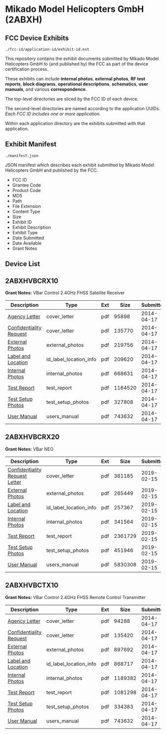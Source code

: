 # Mikado Model Helicopters GmbH (2ABXH)
## FCC Device Exhibits

```
./fcc-id/application-id/exhibit-id.ext
```

This repository contains the exhibit documents submitted by Mikado Model Helicopters GmbH to (and published by) the FCC as part of the device certification process.

These exhibits can include **internal photos**, **external photos**, **RF test reports**, **block diagrams**, **operational descriptions**, **schematics**, **user manuals**, and various **correspondence**.

The top-level directories are sliced by the FCC ID of each device.

The second-level directories are named according to the application UUIDs. *Each FCC ID includes one or more application.*

Within each application directory are the exhibits submitted with that application. 

## Exhibit Manifest

```
./manifest.json
```

JSON manifest which describes each exhibit submitted by Mikado Model Helicopters GmbH and published by the FCC.

- FCC ID
- Grantee Code
- Product Code
- MD5
- Path
- File Extension
- Content Type
- Size
- Exhibit ID
- Exhibit Description
- Exhibit Type
- Date Submitted
- Date Available
- Grant Notes

## Device List
## 2ABXHVBCRX10
**Grant Notes:** VBar Control 2.4GHz FHSS Satellite Receiver

| Description | Type | Ext | Size | Submitted | Available |
| ----------- | ---- | --- | ---- | --------- | --------- |
| [Agency Letter](2ABXHVBCRX10/45254a12c10f6584f126225613029306/2245025.pdf) | cover_letter | pdf | 95898 | 2014-04-17 | 2014-04-17 |
| [Confidentiality Request](2ABXHVBCRX10/45254a12c10f6584f126225613029306/2245026.pdf) | cover_letter | pdf | 135770 | 2014-04-17 | 2014-04-17 |
| [External Photos](2ABXHVBCRX10/45254a12c10f6584f126225613029306/2245027.pdf) | external_photos | pdf | 219756 | 2014-04-17 | 2014-04-17 |
| [Label and Location](2ABXHVBCRX10/45254a12c10f6584f126225613029306/2245028.pdf) | id_label_location_info | pdf | 209620 | 2014-04-17 | 2014-04-17 |
| [Internal Photos](2ABXHVBCRX10/45254a12c10f6584f126225613029306/2245029.pdf) | internal_photos | pdf | 668631 | 2014-04-17 | 2014-04-17 |
| [Test Report](2ABXHVBCRX10/45254a12c10f6584f126225613029306/2245032.pdf) | test_report | pdf | 1164520 | 2014-04-17 | 2014-04-17 |
| [Test Setup Photos](2ABXHVBCRX10/45254a12c10f6584f126225613029306/2245033.pdf) | test_setup_photos | pdf | 327808 | 2014-04-17 | 2014-04-17 |
| [User Manual](2ABXHVBCRX10/45254a12c10f6584f126225613029306/2245000.pdf) | users_manual | pdf | 743632 | 2014-04-17 | 2014-04-17 |
## 2ABXHVBCRX20
**Grant Notes:** VBar NEO

| Description | Type | Ext | Size | Submitted | Available |
| ----------- | ---- | --- | ---- | --------- | --------- |
| [Confidentiality Request Letter](2ABXHVBCRX20/399c6d98154c2ab4ea38d85efa94f2ab/4169493.pdf) | cover_letter | pdf | 361185 | 2019-02-15 | 2019-02-15 |
| [External Photos](2ABXHVBCRX20/399c6d98154c2ab4ea38d85efa94f2ab/4169490.pdf) | external_photos | pdf | 265449 | 2019-02-15 | 2019-02-15 |
| [Label and Location](2ABXHVBCRX20/399c6d98154c2ab4ea38d85efa94f2ab/4169492.pdf) | id_label_location_info | pdf | 257367 | 2019-02-15 | 2019-02-15 |
| [Internal Photos](2ABXHVBCRX20/399c6d98154c2ab4ea38d85efa94f2ab/4169491.pdf) | internal_photos | pdf | 341564 | 2019-02-15 | 2019-02-15 |
| [Test Report](2ABXHVBCRX20/399c6d98154c2ab4ea38d85efa94f2ab/4169489.pdf) | test_report | pdf | 2361729 | 2019-02-15 | 2019-02-15 |
| [Test Setup Photos](2ABXHVBCRX20/399c6d98154c2ab4ea38d85efa94f2ab/4169499.pdf) | test_setup_photos | pdf | 451946 | 2019-02-15 | 2019-02-15 |
| [User Manual](2ABXHVBCRX20/399c6d98154c2ab4ea38d85efa94f2ab/4169497.pdf) | users_manual | pdf | 5830308 | 2019-02-15 | 2019-02-15 |
## 2ABXHVBCTX10
**Grant Notes:** VBar Control 2.4GHz FHSS Remote Control Transmitter

| Description | Type | Ext | Size | Submitted | Available |
| ----------- | ---- | --- | ---- | --------- | --------- |
| [Agency Letter](2ABXHVBCTX10/38ac19d109cbb5c5a499734b9c86413d/2244990.pdf) | cover_letter | pdf | 94288 | 2014-04-17 | 2014-04-17 |
| [Confidentiality Request](2ABXHVBCTX10/38ac19d109cbb5c5a499734b9c86413d/2244991.pdf) | cover_letter | pdf | 135420 | 2014-04-17 | 2014-04-17 |
| [External Photos](2ABXHVBCTX10/38ac19d109cbb5c5a499734b9c86413d/2244992.pdf) | external_photos | pdf | 897692 | 2014-04-17 | 2014-04-17 |
| [Label and Location](2ABXHVBCTX10/38ac19d109cbb5c5a499734b9c86413d/2244993.pdf) | id_label_location_info | pdf | 868717 | 2014-04-17 | 2014-04-17 |
| [Internal Photos](2ABXHVBCTX10/38ac19d109cbb5c5a499734b9c86413d/2244994.pdf) | internal_photos | pdf | 1189382 | 2014-04-17 | 2014-04-17 |
| [Test Report](2ABXHVBCTX10/38ac19d109cbb5c5a499734b9c86413d/2244998.pdf) | test_report | pdf | 1081298 | 2014-04-17 | 2014-04-17 |
| [Test Setup Photos](2ABXHVBCTX10/38ac19d109cbb5c5a499734b9c86413d/2244999.pdf) | test_setup_photos | pdf | 334383 | 2014-04-17 | 2014-04-17 |
| [User Manual](2ABXHVBCTX10/38ac19d109cbb5c5a499734b9c86413d/2245000.pdf) | users_manual | pdf | 743632 | 2014-04-17 | 2014-04-17 |
